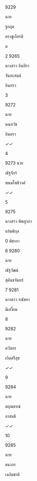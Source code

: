 9229

นาย

ฐกฤต

ตรงชูเกียรติ

ต

2 9265

นางสาว อินทิรา

จันทะสนธ์

อินทรา

3

9272

นาย

นนทวัช

อินตรา

✓✓

4

9273 นาย

ณัฐจักร์

พนมโพธิวงศ์

✓✓

5

9275

นางสาว พิชญาภา

แย้มพิกุล

0 พิชาภา

6 9280

นาย

ณัฐวัฒน์

สุคันธจันทร์

7 9281

นางสาว รณัชยา

มีเสงี่ยม

8

9282

นาย

ศวัสกร

เกิดศรีสุข

✓✓

9

9284

นาย

ตฤณธรณ์

ลาสนธิ

✓✓

10

9285

นาย

ธนากร

เฉลิมชาติ
